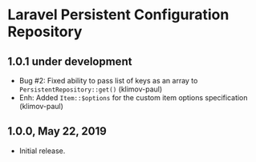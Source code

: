 Laravel Persistent Configuration Repository
===========================================

1.0.1 under development
-----------------------

- Bug #2: Fixed ability to pass list of keys as an array to `PersistentRepository::get()` (klimov-paul)
- Enh: Added `Item::$options` for the custom item options specification (klimov-paul)


1.0.0, May 22, 2019
-------------------

- Initial release.
